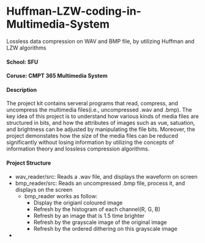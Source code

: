 # Huffman-LZW-coding-in-Multimedia-System
Lossless data compression on WAV and BMP file, by utilizing Huffman and LZW algorithms

#### School: SFU
#### Coruse: CMPT 365 Multimedia System 
#### Description
The project kit contains serveral programs that read, compress, and uncompress the multimedia files(i.e., uncompressed .wav and .bmp). The key idea of this project is to understand how various kinds of media files are structured in bits, and how the attributes of images such as vue, satuation, and brightness can be adjusted by manipulating the file bits. Moreover, the project demonstates how the size of the media files can be reduced significantly without losing information by utilizing the concepts of information theory and lossless compression algorithms. 
#### Project Structure
- wav_reader/src: Reads a .wav file, and displays the waveform on screen
- bmp_reader/src: Reads an uncompressed .bmp file, process it, and displays on the screen
  - bmp_reader works as follow:
    - Display the origianl coloured image
    - Refresh by the histogram of each channel(R, G, B)
    - Refresh by an image that is 1.5 time brighter
    - Refresh by the grayscale image of the original image
    - Refresh by the ordered dithering on this grayscale image
- 
